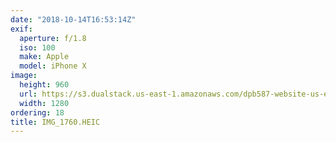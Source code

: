 ```yaml
---
date: "2018-10-14T16:53:14Z"
exif:
  aperture: f/1.8
  iso: 100
  make: Apple
  model: iPhone X
image:
  height: 960
  url: https://s3.dualstack.us-east-1.amazonaws.com/dpb587-website-us-east-1/asset/gallery/2018-europe-trip/87602fe8-72f2-22fc-6949-a55b1f6467a3~1280.jpg
  width: 1280
ordering: 18
title: IMG_1760.HEIC
---
```

